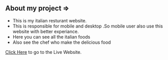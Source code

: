 ## About my project => ##
* This is my italian resturant website.
* This is responsible for mobile and desktop .So mobile user also use this website with better experiance.
* Here you can see all the italian foods 
* Also see the chef who make the delicious food

[Click Here](https://chefs-recipes-hunter.web.app/) to go to the Live Website.
